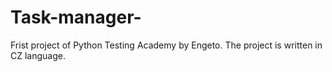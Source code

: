 # Task-manager-
Frist project of Python Testing Academy by Engeto. 
The project is written in CZ language. 